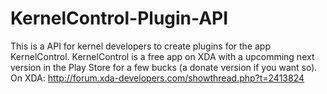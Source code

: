 KernelControl-Plugin-API
========================

This is a API for kernel developers to create plugins for the app KernelControl. KernelControl is a free app on XDA with a upcomming next version in the Play Store for a few bucks (a donate version if you want so). On XDA: http://forum.xda-developers.com/showthread.php?t=2413824

